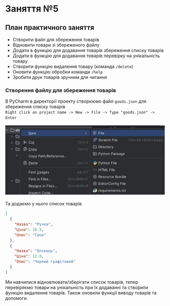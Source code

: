 # Заняття №5

## План практичного заняття
* Створити файл для збереження товарів
* Відновити товари зі збереженого файлу
* Додати в функцію для додавання товарів збереження списку товарів
* Додати в функцію для додавання товарів перевірку на унікальність товару
* Створити функцію видалення товару (команда `/delete`)
* Оновити функцію обробки команди `/help`
* Зробити друк товарів зручним для читання

### Створення файлу для збереження товарів

В PyCharm в директорії проекту створюємо файл `goods.json`
для збереження списку товарів<br>
`Right click on project name -> New -> File -> Type "goods.json" -> Enter`
<br><br>
![Create goods.json](Images/json.png)
<br><br>
Та додаємо у нього список товарів
```json
[
  {
    "Назва": "Ручка",
    "Ціна": 10.5,
    "Опис": "Синя"
  },
  {
    "Назва": "Олівець",
    "Ціна": 12.0,
    "Опис": "Чорний графітовий"
  }
]
```

Ми навчилися відновлювати/зберігати список товарів, тепер перевіряємо товари на 
унікальність при їх додаванні та створили функцію видалення товарів.
Також оновили функції виводу товарів та допомоги.
